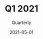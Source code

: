---
title: Q1 2021
subtitle: Quarterly
layout: default
modal-id: 2
date: 2021-05-01
img: Yellow_Tulips_by_Kailanie.jpg
thumbnail: Yellow_Tulips_by_Kailanie.jpg
alt: image-alt
description: If you seek for greater profit, you had to be willing to take greater risk! That's when the Negative Interest Rate comes to the picture.  <br><br>The concept of Negative Interest Rate was first introduced by a German theoritical economist Silvio Gesell. Although it is an unpopular theory, SmartLoan seeks to implement the concept on certain unfortunate circumstance that happened to the borrower. In contrast to that, if the lender willing to take this risk, they will be awarded by high positive interest rates when the borrower experience good times.  Given an example, Alice borrowed $12k for her study. After she graduate, she caught into an accident where she was permanently disabbled. In such circumstance, the Negative Interest Rate activated to cancel itself, forgiven her loan repayment every month.  <br><br>In another circumstance, after Alice graduated, she started a business and it became a huge success. She got extremely lucky and won a lottery. The high interest rate came into the system, in addition to that, the rate is calculated based on Alice's gross income. Where the success of her business and lottery winnings being part of the numbers. Therefore, the lenders successfully obtain a huge gain from the interest payment by Alice. This is a form of "Gratitude Economy", where Alice's payment of interest, is a form of action of gratitude towards those who supported her (the lenders) during her times of needs.  <br><br>For detail about how the Dynamic Interest Rate is calculated, check out our Github repository.
github-link: https://github.com/SmartLoan

---